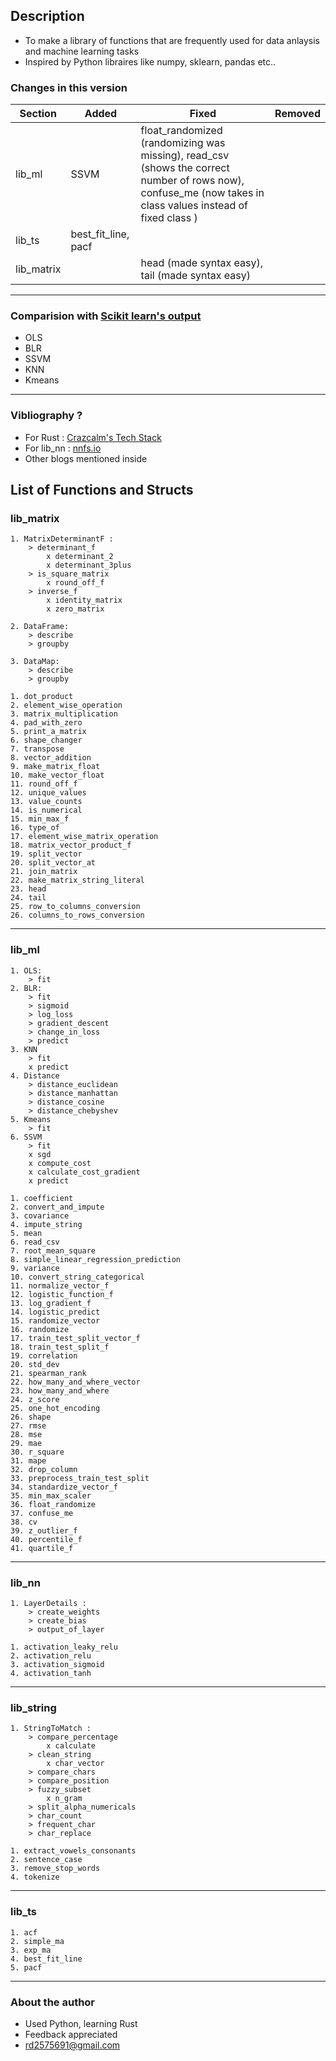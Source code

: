## Description
* To make a library of functions that are frequently used for data anlaysis and machine learning tasks
* Inspired by Python libraires like numpy, sklearn, pandas etc.. 

### Changes in this version

Section | Added | Fixed | Removed 
---|---|---|---
lib_ml | SSVM | float_randomized (randomizing was missing), read_csv (shows the correct number of rows now), confuse_me (now takes in class values instead of fixed class )
lib_ts |best_fit_line, pacf ||
lib_matrix ||head (made syntax easy), tail (made syntax easy)|

---
### Comparision with [Scikit learn's output](https://github.com/radialHuman/rust_ml/tree/master/from_scratch/src)
* OLS
* BLR
* SSVM
* KNN
* Kmeans
----
### Vibliography ?
* For Rust : [Crazcalm's Tech Stack](https://www.youtube.com/playlist?list=PLVhhUNGAUIQScqB26DdUq4n1Y2n3auM7X)
* For lib_nn : [nnfs.io](https://www.youtube.com/playlist?list=PLQVvvaa0QuDcjD5BAw2DxE6OF2tius3V3)
* Other blogs mentioned inside

## List of Functions and Structs

### lib_matrix
    1. MatrixDeterminantF : 
        > determinant_f
            x determinant_2
            x determinant_3plus
        > is_square_matrix
            x round_off_f
        > inverse_f
            x identity_matrix
            x zero_matrix

    2. DataFrame:
        > describe
        > groupby

    3. DataMap:
        > describe
        > groupby

    1. dot_product
    2. element_wise_operation
    3. matrix_multiplication
    4. pad_with_zero
    5. print_a_matrix
    6. shape_changer
    7. transpose
    8. vector_addition
    9. make_matrix_float
    10. make_vector_float
    11. round_off_f
    12. unique_values
    13. value_counts
    14. is_numerical
    15. min_max_f
    16. type_of
    17. element_wise_matrix_operation
    18. matrix_vector_product_f
    19. split_vector
    20. split_vector_at
    21. join_matrix
    22. make_matrix_string_literal
    23. head
    24. tail
    25. row_to_columns_conversion
    26. columns_to_rows_conversion

---
### lib_ml
    1. OLS:
        > fit
    2. BLR:
        > fit
        > sigmoid
        > log_loss
        > gradient_descent
        > change_in_loss
        > predict
    3. KNN
        > fit
        x predict
    4. Distance
        > distance_euclidean
        > distance_manhattan
        > distance_cosine
        > distance_chebyshev
    5. Kmeans
        > fit
    6. SSVM
        > fit
        x sgd
        x compute_cost
        x calculate_cost_gradient
        x predict

    1. coefficient
    2. convert_and_impute
    3. covariance
    4. impute_string
    5. mean
    6. read_csv
    7. root_mean_square
    8. simple_linear_regression_prediction
    9. variance
    10. convert_string_categorical 
    11. normalize_vector_f
    12. logistic_function_f
    13. log_gradient_f 
    14. logistic_predict 
    15. randomize_vector
    16. randomize
    17. train_test_split_vector_f
    18. train_test_split_f
    19. correlation
    20. std_dev
    21. spearman_rank
    22. how_many_and_where_vector
    23. how_many_and_where
    24. z_score
    25. one_hot_encoding
    26. shape
    27. rmse
    28. mse
    29. mae
    30. r_square
    31. mape
    32. drop_column
    33. preprocess_train_test_split
    34. standardize_vector_f
    35. min_max_scaler
    36. float_randomize
    37. confuse_me
    38. cv
    39. z_outlier_f
    40. percentile_f
    41. quartile_f
---
### lib_nn
    1. LayerDetails :
        > create_weights
        > create_bias
        > output_of_layer

    1. activation_leaky_relu
    2. activation_relu
    3. activation_sigmoid
    4. activation_tanh
---
### lib_string
    1. StringToMatch :
        > compare_percentage
            x calculate
        > clean_string
            x char_vector
        > compare_chars
        > compare_position
        > fuzzy_subset
            x n_gram
        > split_alpha_numericals
        > char_count
        > frequent_char
        > char_replace
    
    1. extract_vowels_consonants
    2. sentence_case
    3. remove_stop_words
    4. tokenize
---
### lib_ts
    1. acf
    2. simple_ma
    3. exp_ma
    4. best_fit_line
    5. pacf
---
### About the author
* Used Python, learning Rust
* Feedback appreciated
* rd2575691@gmail.com

